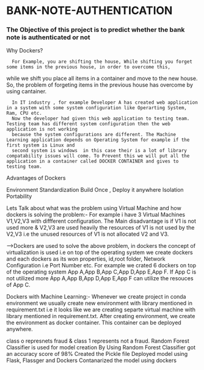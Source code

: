 # BANK-NOTE-AUTHENTICATION
### The Objective of this project is to predict whether the bank note is authenticated or not
Why Dockers?

      For Example, you are shifting the house, While shifting you forget some items in the previous house, in order to overcome this, 
while we shift you place all items in a container and move to the new house. So, the problem of forgeting items in the previous house has overcome by using cantainer.

      In IT industry , for example Developer A has created web application in a system with some system configuration like Operarting System, Ram, CPU etc. 
      Now the developer had given this web application to testing team. Testing team has different system configuration then the web application is not working
      because the system configurations are different. The Machine Learning application depends on Operating System for example if the first system is Linux and 
      second system is windows  in this case their is a lot of library compatability issues will come. To Prevent this we will put all the application in a container called DOCKER CONTAINER and gives to testing team.

Advantages of Dockers

Environment Standardization
Build Once , Deploy it anywhere
Isolation
Portability


Lets Talk about what was the problem using Virtual Machine and how dockers is solving the problem:-
   For example i have 3 Virtual Machines V1,V2,V3 with diffferent configuration. The Main disadvantage is if V1 is not used more & V2,V3 are used heavily the
   resources of V1 is not used by the V2,V3 i.e the unused resources of V1 is not allocated V2 and V3.


-->Dockers are used to solve the above problem, in dockers the concept of virtualization is used i.e on top of the operating system we create dockers and each 
dockers as its won properties, id,root folder, Network Configuration i.e Port Number etc. For example we crated 6 dockers on top of the operating system App A,App B,App C,App D,App E,App F. If App C is not utilized more App A,App B,App D,App E,App F can utilize the resouces of App C.

Dockers with Machine Learning:-
        Whenever we create project in conda environment we usually create new environment with library mentioned in requirement.txt  i.e it looks like we are 
        creating separte virtual machine with library mentioned in requirement.txt. After creating environment, we create the environment as docker container. 
        This container can be deployed anywhere.


class o represnets fraud & class 1 represents not a fraud.
Random Forest Classifier is used for model creation
By Using Random Forest Classifier got an accuracy score of 98%
Created the Pickle file
Deployed model using Flask, Flassger and Dockers
Contanarized the model using dockers
